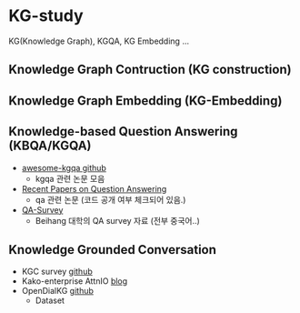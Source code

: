 # KG-study
KG(Knowledge Graph), KGQA, KG Embedding ...



## Knowledge Graph Contruction (KG construction)

## Knowledge Graph Embedding (KG-Embedding)

## Knowledge-based Question Answering (KBQA/KGQA)
* [awesome-kgqa github](https://github.com/BshoterJ/awesome-kgqa)
  * kgqa 관련 논문 모음
* [Recent Papers on Question Answering](https://www.paperdigest.org/2020/04/recent-papers-on-question-answering/)
  * qa 관련 논문 (코드 공개 여부 체크되어 있음.)
* [QA-Survey](https://github.com/BDBC-KG-NLP/QA-Survey)
  * Beihang 대학의 QA survey 자료 (전부 중국어..)

## Knowledge Grounded Conversation
* KGC survey [github](https://github.com/ChuanMeng/Knowldege-Grounded-Conversation)
* Kako-enterprise AttnIO [blog](https://tech-kakaoenterprise.tistory.com/95?fbclid=IwAR1i7cZazjYAbpoGl3I2ryM9dlKYeRsgb9VhzwQtJDr-ul25E53Xlcc5I48)
* OpenDialKG [github](https://github.com/facebookresearch/opendialkg)
  * Dataset
